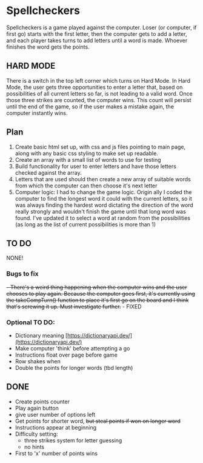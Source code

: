 # Spellcheckers

Spellcheckers is a game played against the computer. Loser (or computer, if first go) starts with the first letter, then the computer gets to add a letter, and each player takes turns to add letters until a word is made. Whoever finishes the word gets the points.

## HARD MODE

There is a switch in the top left corner which turns on Hard Mode. In Hard Mode, the user gets three opportunities to enter a letter that, based on possibilities of all current letters so far, is not leading to a valid word. Once those three strikes are counted, the computer wins. This count will persist until the end of the game, so if the user makes a mistake again, the computer instantly wins.

## Plan

1. Create basic html set up, with css and js files pointing to main page, along with any basic css styling to make set up readable.
2. Create an array with a small list of words to use for testing
3. Build functionality for user to enter letters and have those letters checked against the array.
4. Letters that are used should then create a new array of suitable words from which the computer can then choose it's next letter
5. Computer logic:
   I had to change the game logic. Origin ally I coded the computer to find the longest word it could with the current letters, so it was always finding the hardest word dictating the direction of the word really strongly and wouldn't finish the game until that long word was found. I've updated it to select a word at random from the possibilities (as long as the list of current possibilities is more than 1)

## TO DO
NONE!


### Bugs to fix

~~- There's a weird thing happening when the computer wins and the user chooses to play again. Because the computer goes first, it's currently using the takeCompTurn() function to place it's first go on the board and I think that's screwing it up. Must investigate further.~~ - FIXED

### Optional TO DO:

- Dictionary meaning [https://dictionaryapi.dev/](https://dictionaryapi.dev/)
- Make computer 'think' before attempting a go
- Instructions float over page before game
- Row shakes when
- Double the points for longer words (tbd length)

## DONE

- Create points counter
- Play again button
- give user number of options left
- Get points for shorter word, ~~but steal points if won on longer word~~
- Instructions appear at beginning
- Difficulty setting:
    - three strikes system for letter guessing
    - no hints
- First to 'x' number of points wins
